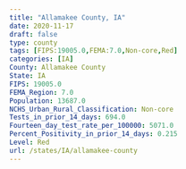 ```yaml
---
title: "Allamakee County, IA"
date: 2020-11-17
draft: false
type: county
tags: [FIPS:19005.0,FEMA:7.0,Non-core,Red]
categories: [IA]
County: Allamakee County
State: IA
FIPS: 19005.0
FEMA_Region: 7.0
Population: 13687.0
NCHS_Urban_Rural_Classification: Non-core
Tests_in_prior_14_days: 694.0
Fourteen_day_test_rate_per_100000: 5071.0
Percent_Positivity_in_prior_14_days: 0.215
Level: Red
url: /states/IA/allamakee-county
---
```



